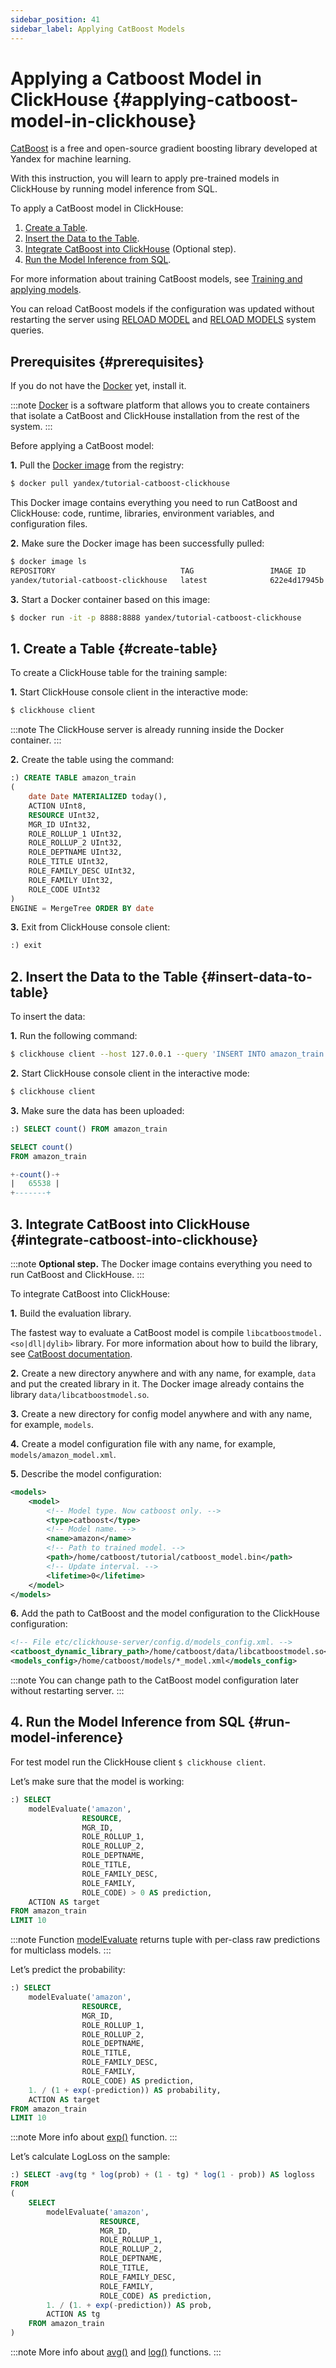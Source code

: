 ```yaml
---
sidebar_position: 41
sidebar_label: Applying CatBoost Models
---
```


# Applying a Catboost Model in ClickHouse {#applying-catboost-model-in-clickhouse}

[CatBoost](https://catboost.ai) is a free and open-source gradient boosting library developed at Yandex for machine learning.

With this instruction, you will learn to apply pre-trained models in ClickHouse by running model inference from SQL.


To apply a CatBoost model in ClickHouse:

1.  [Create a Table](#create-table).
2.  [Insert the Data to the Table](#insert-data-to-table).
3.  [Integrate CatBoost into ClickHouse](#integrate-catboost-into-clickhouse) (Optional step).
4.  [Run the Model Inference from SQL](#run-model-inference).

For more information about training CatBoost models, see [Training and applying models](https://catboost.ai/docs/features/training.html#training).

You can reload CatBoost models if the configuration was updated without restarting the server using [RELOAD MODEL](../../sql-reference/statements/system.md#query_language-system-reload-model) and [RELOAD MODELS](../../sql-reference/statements/system.md#query_language-system-reload-models) system queries.

## Prerequisites {#prerequisites}

If you do not have the [Docker](https://docs.docker.com/install/) yet, install it.

:::note
[Docker](https://www.docker.com) is a software platform that allows you to create containers that isolate a CatBoost and ClickHouse installation from the rest of the system.
:::

Before applying a CatBoost model:

**1.** Pull the [Docker image](https://hub.docker.com/r/yandex/tutorial-catboost-clickhouse) from the registry:

``` bash
$ docker pull yandex/tutorial-catboost-clickhouse
```

This Docker image contains everything you need to run CatBoost and ClickHouse: code, runtime, libraries, environment variables, and configuration files.

**2.** Make sure the Docker image has been successfully pulled:

``` bash
$ docker image ls
REPOSITORY                            TAG                 IMAGE ID            CREATED             SIZE
yandex/tutorial-catboost-clickhouse   latest              622e4d17945b        22 hours ago        1.37GB
```

**3.** Start a Docker container based on this image:

``` bash
$ docker run -it -p 8888:8888 yandex/tutorial-catboost-clickhouse
```

## 1. Create a Table {#create-table}

To create a ClickHouse table for the training sample:

**1.** Start ClickHouse console client in the interactive mode:

``` bash
$ clickhouse client
```

:::note
The ClickHouse server is already running inside the Docker container.
:::

**2.** Create the table using the command:

``` sql
:) CREATE TABLE amazon_train
(
    date Date MATERIALIZED today(),
    ACTION UInt8,
    RESOURCE UInt32,
    MGR_ID UInt32,
    ROLE_ROLLUP_1 UInt32,
    ROLE_ROLLUP_2 UInt32,
    ROLE_DEPTNAME UInt32,
    ROLE_TITLE UInt32,
    ROLE_FAMILY_DESC UInt32,
    ROLE_FAMILY UInt32,
    ROLE_CODE UInt32
)
ENGINE = MergeTree ORDER BY date
```

**3.** Exit from ClickHouse console client:

``` sql
:) exit
```

## 2. Insert the Data to the Table {#insert-data-to-table}

To insert the data:

**1.** Run the following command:

``` bash
$ clickhouse client --host 127.0.0.1 --query 'INSERT INTO amazon_train FORMAT CSVWithNames' < ~/amazon/train.csv
```

**2.** Start ClickHouse console client in the interactive mode:

``` bash
$ clickhouse client
```

**3.** Make sure the data has been uploaded:

``` sql
:) SELECT count() FROM amazon_train

SELECT count()
FROM amazon_train

+-count()-+
|   65538 |
+-------+
```

## 3. Integrate CatBoost into ClickHouse {#integrate-catboost-into-clickhouse}

:::note
**Optional step.** The Docker image contains everything you need to run CatBoost and ClickHouse.
:::

To integrate CatBoost into ClickHouse:

**1.** Build the evaluation library.

The fastest way to evaluate a CatBoost model is compile `libcatboostmodel.<so|dll|dylib>` library. For more information about how to build the library, see [CatBoost documentation](https://catboost.ai/docs/concepts/c-plus-plus-api_dynamic-c-pluplus-wrapper.html).

**2.** Create a new directory anywhere and with any name, for example, `data` and put the created library in it. The Docker image already contains the library `data/libcatboostmodel.so`.

**3.** Create a new directory for config model anywhere and with any name, for example, `models`.

**4.** Create a model configuration file with any name, for example, `models/amazon_model.xml`.

**5.** Describe the model configuration:

``` xml
<models>
    <model>
        <!-- Model type. Now catboost only. -->
        <type>catboost</type>
        <!-- Model name. -->
        <name>amazon</name>
        <!-- Path to trained model. -->
        <path>/home/catboost/tutorial/catboost_model.bin</path>
        <!-- Update interval. -->
        <lifetime>0</lifetime>
    </model>
</models>
```

**6.** Add the path to CatBoost and the model configuration to the ClickHouse configuration:

``` xml
<!-- File etc/clickhouse-server/config.d/models_config.xml. -->
<catboost_dynamic_library_path>/home/catboost/data/libcatboostmodel.so</catboost_dynamic_library_path>
<models_config>/home/catboost/models/*_model.xml</models_config>
```

:::note
You can change path to the CatBoost model configuration later without restarting server.
:::

## 4. Run the Model Inference from SQL {#run-model-inference}

For test model run the ClickHouse client `$ clickhouse client`.

Let’s make sure that the model is working:

``` sql
:) SELECT
    modelEvaluate('amazon',
                RESOURCE,
                MGR_ID,
                ROLE_ROLLUP_1,
                ROLE_ROLLUP_2,
                ROLE_DEPTNAME,
                ROLE_TITLE,
                ROLE_FAMILY_DESC,
                ROLE_FAMILY,
                ROLE_CODE) > 0 AS prediction,
    ACTION AS target
FROM amazon_train
LIMIT 10
```

:::note
Function [modelEvaluate](../../sql-reference/functions/other-functions.md#function-modelevaluate) returns tuple with per-class raw predictions for multiclass models.
:::

Let’s predict the probability:

``` sql
:) SELECT
    modelEvaluate('amazon',
                RESOURCE,
                MGR_ID,
                ROLE_ROLLUP_1,
                ROLE_ROLLUP_2,
                ROLE_DEPTNAME,
                ROLE_TITLE,
                ROLE_FAMILY_DESC,
                ROLE_FAMILY,
                ROLE_CODE) AS prediction,
    1. / (1 + exp(-prediction)) AS probability,
    ACTION AS target
FROM amazon_train
LIMIT 10
```

:::note
More info about [exp()](../../sql-reference/functions/math-functions.md) function.
:::

Let’s calculate LogLoss on the sample:

``` sql
:) SELECT -avg(tg * log(prob) + (1 - tg) * log(1 - prob)) AS logloss
FROM
(
    SELECT
        modelEvaluate('amazon',
                    RESOURCE,
                    MGR_ID,
                    ROLE_ROLLUP_1,
                    ROLE_ROLLUP_2,
                    ROLE_DEPTNAME,
                    ROLE_TITLE,
                    ROLE_FAMILY_DESC,
                    ROLE_FAMILY,
                    ROLE_CODE) AS prediction,
        1. / (1. + exp(-prediction)) AS prob,
        ACTION AS tg
    FROM amazon_train
)
```

:::note
More info about [avg()](../../sql-reference/aggregate-functions/reference/avg.md#agg_function-avg) and [log()](../../sql-reference/functions/math-functions.md) functions.
:::

